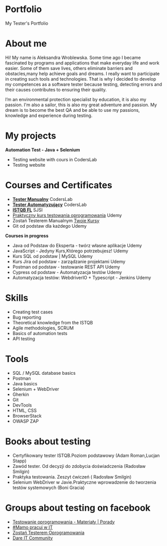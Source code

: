 # Portfolio
My Tester's Portfolio
# About me

Hi! My name is Aleksandra Wroblewska. Some time ago I became fascinated by programs and applications that make everyday life and work easier. Some of them save lives, others eliminate barriers and obstacles,many help achieve goals and dreams. I really want to participate in creating such tools and technologies. That is why I decided to develop my competences as a software tester because testing, detecting errors and their causes contributes to ensuring their quality.

I’m an environmental protection specialist by education, it is also my passion. I'm also a sailor, this is also my great adventure and passion.
My dream is to become the best QA and be able to use my passions, knowledge and experience during testing.

# My projects
**Automation Test - Java + Selenium**
* Testing website with  cours in CodersLab 
* Testing website

# Courses and Certificates
* [**Tester Manualny**](https://drive.google.com/file/d/1bANOfOhZOG8y9NP-ppXZlRoy_eYxI3Sm/view?usp=sharing) CodersLab
* [**Tester Automatyzujący**](https://drive.google.com/file/d/1ylQzewkb57oOnMcuGEqRpqHSBHuzLAgu/view?usp=sharing) CodersLab
* [**ISTQB FL**](https://drive.google.com/file/d/1rl7E9U6AURXuYivAmx5SECVGhlKSln8C/view?usp=sharing) SJSI
* [Praktyczny kurs testowania oprogramowania](https://drive.google.com/file/d/1T_2ySyfNWIDOV8AMTH_wI1hfIXQlY4o1/view?usp=sharing) Udemy
* Zostań Testerem Manualnym [Twoje Kursy](https://to.twoje-kursy.pl/)
* Git od podstaw dla każdego Udemy

**Courses in progress**
* Java od Podstaw do Eksperta - twórz własne aplikacje Udemy
* JavaScript - Jedyny Kurs,Którego potrzebujesz! Udemy
* Kurs SQL od podstaw | MySQL Udemy
* Kurs Jira od podstaw - zarządzanie projektami Udemy
* Postman od podstaw - testowanie REST API Udemy
* Cypress od podstaw - Automatyzacja testów Udemy
* Automatyzacja testów: WebdriverIO + Typescript - Jenkins Udemy

# Skills
* Creating test cases
* Bug reporting
* Theoretical knowledge from the ISTQB
* Agile methodologies, SCRUM
* Basics of automation tests
* API testing

# Tools
* SQL / MySQL database basics
* Postman
* Java basics
* Selenium + WebDriver 
* Gherkin
* Git
* DevTools
* HTML, CSS
* BrowserStack
* OWASP ZAP

# Books about testing
* Certyfikowany tester ISTQB.Poziom podstawowy (Adam Roman,Lucjan Stapp)
* Zawód tester. Od decyzji do zdobycia doświadczenia (Radosław Smilgin)
* Praktyka testowania. Zeszyt ćwiczeń ( Radosław Smilgin)
* Selenium WebDriver w Javie.Praktyczne wprowadzenie do tworzenia testów systemowych (Boni Gracia)

# Groups about testing on facebook
* [Testowanie oprogramowania - Materiały | Porady](https://www.facebook.com/groups/testowanie)
* [#Mamo pracuj w IT](https://www.facebook.com/groups/mamopracujwit)
* [Zostań Testerem Oprogramowania](https://www.facebook.com/groups/zostan.testerem.manualnym)
* [Dare IT Community](https://www.facebook.com/groups/dareit.io)


